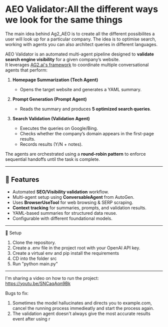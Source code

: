 # AEO Validator:All the different ways we look for the same things

The main idea behind Ag2_AEO is to create all the different possibilites a user will look up for a particular company. The idea is to optimise search, working with agents you can also architect queries in different languages.


AEO Validator is an automated multi-agent pipeline designed to **validate search engine visibility** for a given company’s website.  
It leverages [AG2.ai's framework](https://ag2.ai/#hero) to coordinate multiple conversational agents that perform:

1. **Homepage Summarization (Tech Agent)**  
   - Opens the target website and generates a YAML summary.  

2. **Prompt Generation (Prompt Agent)**  
   - Reads the summary and produces **5 optimized search queries**.  

3. **Search Validation (Validation Agent)**  
   - Executes the queries on Google/Bing.  
   - Checks whether the company’s domain appears in the first-page results.  
   - Records results (Y/N + notes).  

The agents are orchestrated using a **round-robin pattern** to enforce sequential handoffs until the task is complete.

---

## 🚀 Features
- Automated **SEO/Visibility validation** workflow.
- Multi-agent setup using **ConversableAgent** from AutoGen.
- Uses **BrowserUseTool** for web browsing & SERP scraping.
- **Context tracking** for summaries, prompts, and validation results.
- YAML-based summaries for structured data reuse.
- Configurable with different foundational models.

---
🔑 Setup
1. Clone the repository.
2. Create a .env file in the project root with your OpenAI API key.
3. Create a virtual env and pip install the requirements
4. CD into the folder src
5. Run "python main.py"

---
I'm sharing a video on how to run the project:
https://youtu.be/SNCaqAqn9Bk

Bugs to fix:
1. Sometimes the model hallucinates and directs you to example.com, cancel the running process immedieatly and start the process again.
2. The validation agent doesn't always give the most accurate results event after using r

